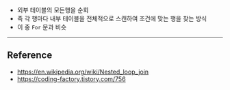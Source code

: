 - 외부 테이블의 모든행을 순회
- 즉 각 행마다 내부 테이블을 전체적으로 스캔하여 조건에 맞는 행을 찾는 방식
- 이 중 `For` 문과 비슷

--- 
## Reference
- https://en.wikipedia.org/wiki/Nested_loop_join
- https://coding-factory.tistory.com/756